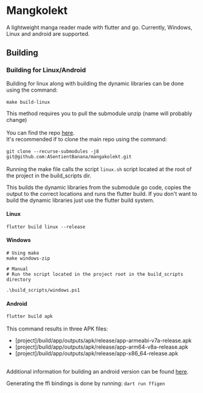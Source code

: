 # Mangkolekt

A lightweight manga reader made with flutter and go.
Currently, Windows, Linux and android are supported.

## Building
### Building for Linux/Android 
Building for linux along with building the dynamic libraries can be done using the command: 
\
\
`make build-linux`

This method requires you to pull the submodule unzip (name will probably change)\
\
You can find the repo [here](https://github.com/ASentientBanana/mangakolekt_unzip_module).
\
It's recommended if to clone the main repo using the command:
\
\
`git clone --recurse-submodules -j8 git@github.com:ASentientBanana/mangakolekt.git`
\
\
Running the make file calls the script `linux.sh` script located at the root of the project in the build_scripts dir.

This builds the dynamic libraries from the submodule go code, copies the output to the correct locations and runs the flutter build.
If you don't want to build the dynamic libraries just use the flutter build system.
#### Linux
`flutter build linux --release`
#### Windows
```
# Using make
make windows-zip

# Manual
# Run the script located in the project root in the build_scripts directory

.\build_scripts/windows.ps1
```
#### Android
`flutter build apk `  
\
This command results in three APK files:
   * [project]/build/app/outputs/apk/release/app-armeabi-v7a-release.apk
   * [project]/build/app/outputs/apk/release/app-arm64-v8a-release.apk
   * [project]/build/app/outputs/apk/release/app-x86_64-release.apk

\
Additional information for building an android version can be found [here](https://docs.flutter.dev/deployment/android).

Generating the ffi bindings is done by running:
`dart run ffigen`